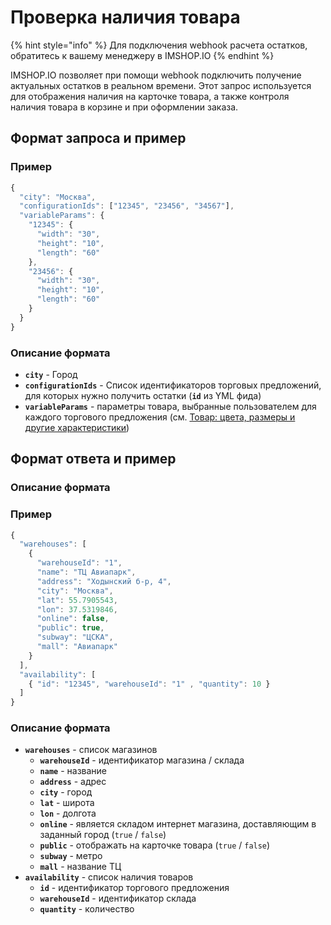# Проверка наличия товара

{% hint style="info" %}
Для подключения webhook расчета остатков, обратитесь к вашему менеджеру в IMSHOP.IO
{% endhint %}

IMSHOP.IO позволяет при помощи webhook подключить получение актуальных остатков в реальном времени. Этот запрос используется для отображения наличия на карточке товара, а также контроля наличия товара в корзине и при оформлении заказа.

## Формат запроса и пример

### Пример

```javascript
{
  "city": "Москва",
  "configurationIds": ["12345", "23456", "34567"],
  "variableParams": {
    "12345": {
      "width": "30",
      "height": "10",
      "length": "60"
    },
    "23456": {
      "width": "30",
      "height": "10",
      "length": "60"
    }
  }
}
```

### Описание формата

* **`city`** - Город
* **`configurationIds`** - Список идентификаторов торговых предложений, для которых нужно получить остатки \(**`id`** из YML фида\)
* **`variableParams`** - параметры товара, выбранные пользователем для каждого торгового предложения \(см. [Товар: цвета, размеры и другие характеристики](../sync/yml/tovar-cveta-razmery-i-drugie-kharakteristiki.md)\)

## Формат ответа и пример

### Описание формата

### Пример

```javascript
{
  "warehouses": [
    {
      "warehouseId": "1",
      "name": "ТЦ Авиапарк",
      "address": "Ходынский б-р, 4",
      "city": "Москва",
      "lat": 55.7905543,
      "lon": 37.5319846,
      "online": false,
      "public": true,
      "subway": "ЦСКА",
      "mall": "Авиапарк"
    }
  ],
  "availability": [
    { "id": "12345", "warehouseId": "1" , "quantity": 10 }
  ]
}
```

### Описание формата

* **`warehouses`** - список магазинов
  * **`warehouseId`** - идентификатор магазина / склада
  * **`name`** - название 
  * **`address`** - адрес
  * **`city`** - город
  * **`lat`** - широта
  * **`lon`** - долгота
  * **`online`** - является складом интернет магазина, доставляющим в заданный город \(`true` / `false`\)
  * **`public`** - отображать на карточке товара \(`true` / `false`\)
  * **`subway`** - метро
  * **`mall`** - название ТЦ
* **`availability`** - список наличия товаров
  * **`id`** - идентификатор торгового предложения
  * **`warehouseId`** - идентификатор склада
  * **`quantity`** - количество

